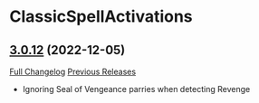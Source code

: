 # ClassicSpellActivations

## [3.0.12](https://github.com/rgd87/ClassicSpellActivations/tree/3.0.12) (2022-12-05)
[Full Changelog](https://github.com/rgd87/ClassicSpellActivations/compare/3.0.11...3.0.12) [Previous Releases](https://github.com/rgd87/ClassicSpellActivations/releases)

- Ignoring Seal of Vengeance parries when detecting Revenge  
